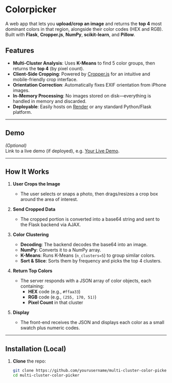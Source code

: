 # Colorpicker

A web app that lets you **upload/crop an image** and returns the **top 4** most dominant colors in that region, alongside their color codes (HEX and RGB). Built with **Flask**, **Cropper.js**, **NumPy**, **scikit-learn**, and **Pillow**.

## Features

- **Multi-Cluster Analysis**: Uses **K-Means** to find 5 color groups, then returns the **top 4** (by pixel count).  
- **Client-Side Cropping**: Powered by [Cropper.js](https://github.com/fengyuanchen/cropperjs) for an intuitive and mobile-friendly crop interface.  
- **Orientation Correction**: Automatically fixes EXIF orientation from iPhone images.  
- **In-Memory Processing**: No images stored on disk—everything is handled in memory and discarded.  
- **Deployable**: Easily hosts on [Render](https://render.com/) or any standard Python/Flask platform.

---

## Demo

*(Optional)*  
Link to a live demo (if deployed), e.g. [Your Live Demo](#).

---

## How It Works

1. **User Crops the Image**  
   - The user selects or snaps a photo, then drags/resizes a crop box around the area of interest.

2. **Send Cropped Data**  
   - The cropped portion is converted into a base64 string and sent to the Flask backend via AJAX.

3. **Color Clustering**  
   - **Decoding**: The backend decodes the base64 into an image.  
   - **NumPy**: Converts it to a NumPy array.  
   - **K-Means**: Runs K-Means (`n_clusters=5`) to group similar colors.  
   - **Sort & Slice**: Sorts them by frequency and picks the top 4 clusters.

4. **Return Top Colors**  
   - The server responds with a JSON array of color objects, each containing:
     - **HEX** code (e.g., `#ffaa33`)  
     - **RGB** code (e.g., `(255, 170, 51)`)  
     - **Pixel Count** in that cluster  

5. **Display**  
   - The front-end receives the JSON and displays each color as a small swatch plus numeric codes.

---

## Installation (Local)

1. **Clone** the repo:
   ```bash
   git clone https://github.com/yourusername/multi-cluster-color-picker.git
   cd multi-cluster-color-picker
